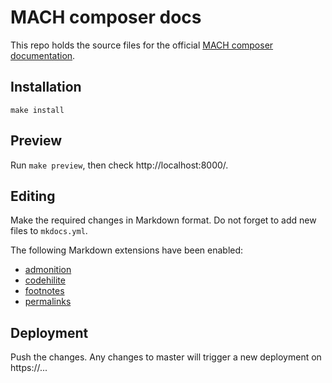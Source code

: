 # MACH composer docs

This repo holds the source files for the official [MACH composer documentation](https://...).

## Installation

`make install`

## Preview

Run `make preview`, then check http://localhost:8000/.

## Editing

Make the required changes in Markdown format. Do not forget to add new files to `mkdocs.yml`. 

The following Markdown extensions have been enabled:

- [admonition](https://squidfunk.github.io/mkdocs-material/extensions/admonition/)
- [codehilite](https://squidfunk.github.io/mkdocs-material/extensions/codehilite/)
- [footnotes](https://squidfunk.github.io/mkdocs-material/extensions/footnotes/)
- [permalinks](https://squidfunk.github.io/mkdocs-material/extensions/permalinks/)

## Deployment

Push the changes. Any changes to master will trigger a new deployment on https://...
